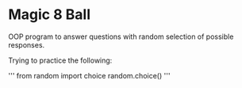 # Magic 8 Ball 

OOP program to answer questions with random selection of possible responses.

Trying to practice the following:

'''
from random import choice
random.choice()
'''

